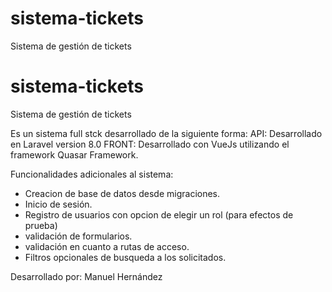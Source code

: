 # sistema-tickets
Sistema de gestión de tickets

# sistema-tickets
Sistema de gestión de tickets

Es un sistema full stck desarrollado de la siguiente forma:
API: Desarrollado en Laravel version 8.0
FRONT: Desarrollado con VueJs utilizando el framework Quasar Framework.

Funcionalidades adicionales al sistema:
- Creacion de base de datos desde migraciones.
- Inicio de sesión.
- Registro de usuarios con opcion de elegir un rol (para efectos de prueba)
- validación de formularios.
- validación en cuanto a rutas de acceso.
- Filtros opcionales de busqueda a los solicitados.

Desarrollado por: Manuel Hernández
